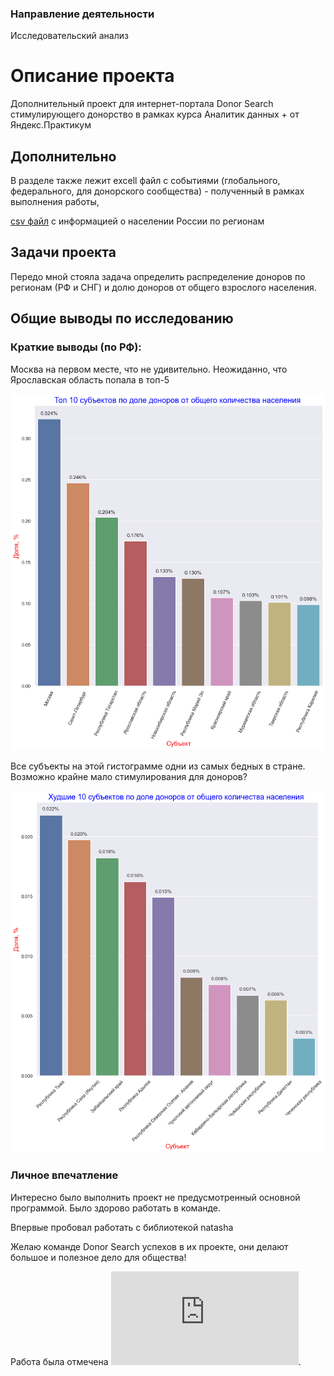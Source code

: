 ### Направление деятельности
Исследовательский анализ

# Описание проекта
Дополнительный проект для интернет-портала Donor Search стимулирующего донорство в рамках курса Аналитик данных + от Яндекс.Практикум

## Дополнительно

В разделе также лежит excell файл с событиями (глобального, федерального, для донорского сообщества) - полученный в рамках выполнения работы,

[csv файл](https://disk.yandex.ru/d/utmgebPbkO2adQ) с информацией о населении России по регионам 

## Задачи проекта

Передо мной стояла задача определить распределение доноров по регионам (РФ и СНГ) и долю доноров от общего взрослого населения.

## Общие выводы по исследованию

### Краткие выводы (по РФ):

Москва на первом месте, что не удивительно.
Неожиданно, что Ярославская область попала в топ-5

![Топ 10 субъектов по доле доноров от общего количества населения ](https://github.com/convair36/my-projects/blob/main/%D0%94%D0%BE%D0%BD%D0%BE%D1%80%D0%BE%D1%81%D1%82%D0%B2%D0%BE_%D0%B2_%D0%A0%D0%BE%D1%81%D1%81%D0%B8%D0%B8_%D0%B8_%D0%A1%D0%9D%D0%93/%D0%B0%D0%B0%D0%B0.png "Топ 10 субъектов по доле доноров от общего количества населения")

Все субъекты на этой гистограмме одни из самых бедных в стране. Возможно крайне мало стимулирования для доноров?

![Худшие 10 субъектов по доле доноров от общего количества населения](https://github.com/convair36/my-projects/blob/main/%D0%94%D0%BE%D0%BD%D0%BE%D1%80%D0%BE%D1%81%D1%82%D0%B2%D0%BE_%D0%B2_%D0%A0%D0%BE%D1%81%D1%81%D0%B8%D0%B8_%D0%B8_%D0%A1%D0%9D%D0%93/index.png "Худшие 10 субъектов по доле доноров от общего количества населения")

### Личное впечатление

Интересно было выполнить проект не предусмотренный основной программой.
Было здорово работать в команде. 

Впервые пробовал работать с библиотекой natasha

Желаю команде Donor Search успехов в их проекте, они делают большое и полезное дело для общества!

Работа была отмечена ![Благодарностью](https://github.com/convair36/my-projects/blob/main/%D0%94%D0%BE%D0%BD%D0%BE%D1%80%D0%BE%D1%81%D1%82%D0%B2%D0%BE_%D0%B2_%D0%A0%D0%BE%D1%81%D1%81%D0%B8%D0%B8_%D0%B8_%D0%A1%D0%9D%D0%93/%D0%9C%D0%B5%D0%BB%D1%8C%D0%BD%D0%B8%D0%BA%D0%BE%D0%B2%D1%83%20%D0%90%D0%BB%D0%B5%D0%BA%D1%81%D0%B0%D0%BD%D0%B4%D1%80%D1%83.pdf "Благодарность").


